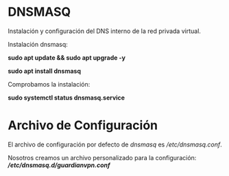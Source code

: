 # DNSMASQ

Instalación y configuración del DNS interno de la red privada virtual.

Instalación dnsmasq:

**sudo apt update && sudo apt upgrade -y**

**sudo apt install dnsmasq**

Comprobamos la instalación:

**sudo systemctl status dnsmasq.service**

# Archivo de Configuración

El archivo de configuración por defecto de _dnsmasq_ es _/etc/dnsmasq.conf_.

Nosotros creamos un archivo personalizado para la configuración: **_/etc/dnsmasq.d/guardianvpn.conf_**
